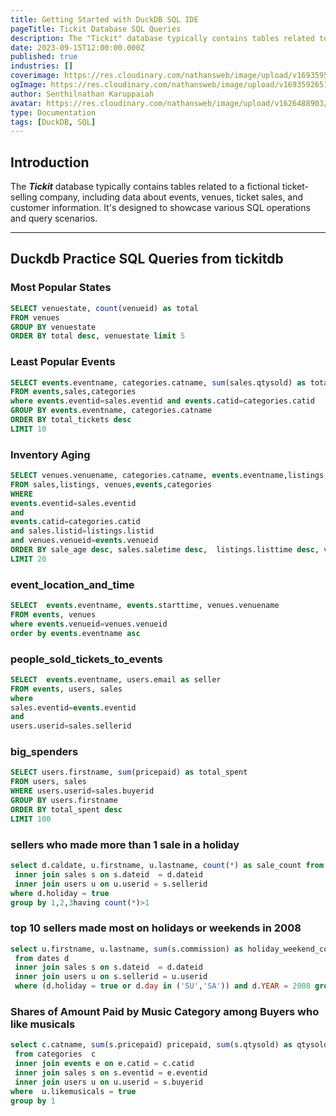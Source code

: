 ```yaml
---
title: Getting Started with DuckDB SQL IDE
pageTitle: Tickit Database SQL Queries 
description: The "Tickit" database typically contains tables related to a fictional ticket-selling company, including data about events, venues, ticket sales, and customer information. It's designed to showcase various SQL operations and query scenarios.
date: 2023-09-15T12:00:00.000Z
published: true
industries: []
coverimage: https://res.cloudinary.com/nathansweb/image/upload/v1693595703/senthilsweb.com/blog/senthilsweb-image-card_4_thm4gh.png
ogImage: https://res.cloudinary.com/nathansweb/image/upload/v1693592651/senthilsweb.com/blog/goduck.png
author: Senthilnathan Karuppaiah
avatar: https://res.cloudinary.com/nathansweb/image/upload/v1626488903/profile/Senthil-profile-picture-01_al07i5.jpg
type: Documentation
tags: [DuckDB, SQL]
---
```


## Introduction

The ***Tickit*** database typically contains tables related to a fictional ticket-selling company, including data about events, venues, ticket sales, and customer information. It's designed to showcase various SQL operations and query scenarios.

---

## Duckdb Practice SQL Queries from tickitdb

### Most Popular States

```sql
SELECT venuestate, count(venueid) as total
FROM venues 
GROUP BY venuestate
ORDER BY total desc, venuestate limit 5
```
### Least Popular Events

```sql
SELECT events.eventname, categories.catname, sum(sales.qtysold) as total_tickets
FROM events,sales,categories
where events.eventid=sales.eventid and events.catid=categories.catid
GROUP BY events.eventname, categories.catname
ORDER BY total_tickets desc
LIMIT 10
```

### Inventory Aging

```sql
SELECT venues.venuename, categories.catname, events.eventname,listings.listtime, (sales.saletime- listings.listtime) as sale_age
FROM sales,listings, venues,events,categories
WHERE 
events.eventid=sales.eventid 
and 
events.catid=categories.catid
and sales.listid=listings.listid
and venues.venueid=events.venueid
ORDER BY sale_age desc, sales.saletime desc,  listings.listtime desc, venues.venuename,  categories.catname,  events.eventname
LIMIT 20
```

### event_location_and_time

```sql
SELECT  events.eventname, events.starttime, venues.venuename
FROM events, venues 
where events.venueid=venues.venueid 
order by events.eventname asc
```

### people_sold_tickets_to_events

```sql
SELECT  events.eventname, users.email as seller
FROM events, users, sales
where
sales.eventid=events.eventid
and
users.userid=sales.sellerid
```

### big_spenders

```sql
SELECT users.firstname, sum(pricepaid) as total_spent
FROM users, sales
WHERE users.userid=sales.buyerid
GROUP BY users.firstname
ORDER BY total_spent desc
LIMIT 100
```

### sellers who made more than 1 sale in a holiday

```sql
select d.caldate, u.firstname, u.lastname, count(*) as sale_count from dates d
 inner join sales s on s.dateid  = d.dateid
 inner join users u on u.userid = s.sellerid
where d.holiday = true
group by 1,2,3having count(*)>1
```

### top 10 sellers made most on holidays or weekends in 2008

```sql
select u.firstname, u.lastname, sum(s.commission) as holiday_weekend_commission
 from dates d
 inner join sales s on s.dateid  = d.dateid 
 inner join users u on s.sellerid = u.userid
 where (d.holiday = true or d.day in ('SU','SA')) and d.YEAR = 2008 group by 1,2order by  holiday_weekend_commission desc limit 10
 ```
 
### Shares of Amount Paid by Music Category among Buyers who like musicals

```sql
select c.catname, sum(s.pricepaid) pricepaid, sum(s.qtysold) as qtysold
 from categories  c
 inner join events e on e.catid = c.catid
 inner join sales s on s.eventid = e.eventid
 inner join users u on u.userid = s.buyerid
where  u.likemusicals = true
group by 1
```
